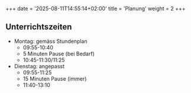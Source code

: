 +++
date = '2025-08-11T14:55:14+02:00'
title = 'Planung'
weight = 2
+++

## Unterrichtszeiten

- Montag: gemäss Stundenplan
    - 09:55-10:40
    - 5 Minuten Pause (bei Bedarf)
    - 10:45-11:30/11:25
- Dienstag: angepasst
    - 09:55-11:25
    - 15 Minuten Pause (immer)
    - 11:40-13:10

